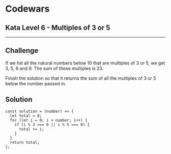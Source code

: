 # Codewars 
## Kata Level 6 - Multiples of 3 or 5
--- 
## Challenge
If we list all the natural numbers below 10 that are multiples of 3 or 5, we get 3, 5, 6 and 9. The sum of these multiples is 23.

Finish the solution so that it returns the sum of all the multiples of 3 or 5 below the number passed in.

## Solution
```
const solution = (number) => {
  let total = 0;
  for (let i = 0; i < number; i++) {
    if (i % 3 === 0 || i % 5 === 0) {
      total += i;
    } 
  }
  return total;
};
```